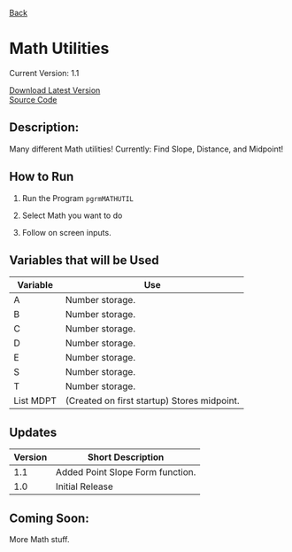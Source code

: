 [Back](javascript:history.back())

# Math Utilities

Current Version: 1.1

[Download Latest Version](MATHUTIL.8xp)<br/>
[Source Code](https://github.com/Chewsterchew/Ti84-Programs/blob/master/programs/mathutilities/source-code.txt)

## Description:

Many different Math utilities! Currently: Find Slope, Distance, and Midpoint!

## How to Run

1) Run the Program `pgrmMATHUTIL`

2) Select Math you want to do

3) Follow on screen inputs.

## Variables that will be Used

Variable | Use
-------|------
A | Number storage.
B | Number storage.
C | Number storage.
D | Number storage.
E | Number storage.
S | Number storage.
T | Number storage.
List MDPT | (Created on first startup) Stores midpoint.

## Updates

Version | Short Description
--------|----------
1.1 | Added Point Slope Form function.
1.0 | Initial Release

## Coming Soon:

More Math stuff.
